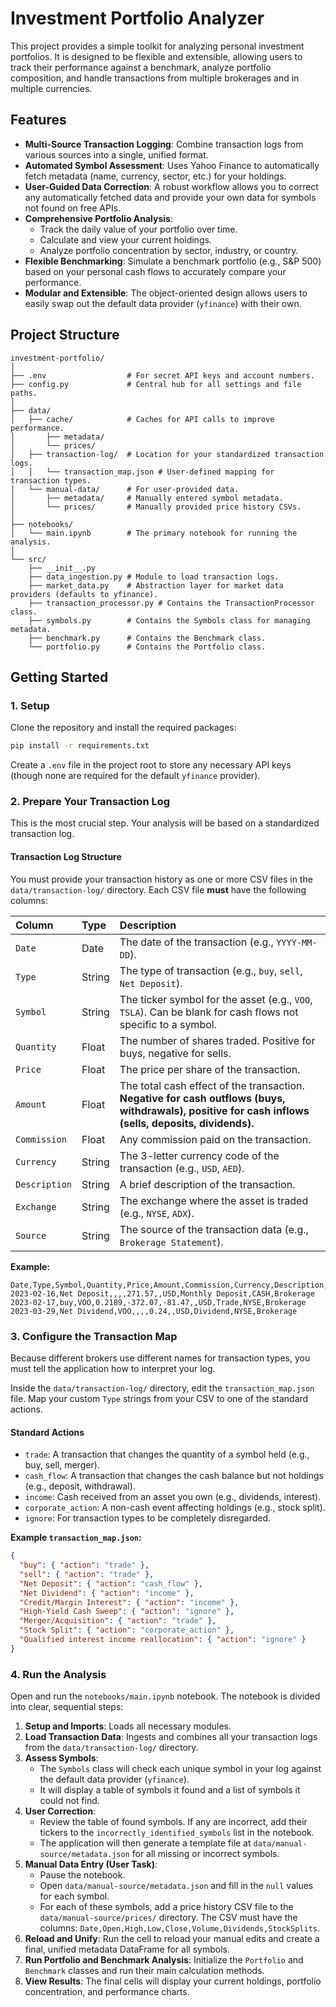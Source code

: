 # Investment Portfolio Analyzer

This project provides a simple toolkit for analyzing personal investment portfolios. It is designed to be flexible and extensible, allowing users to track their performance against a benchmark, analyze portfolio composition, and handle transactions from multiple brokerages and in multiple currencies.

## Features

- **Multi-Source Transaction Logging**: Combine transaction logs from various sources into a single, unified format.
- **Automated Symbol Assessment**: Uses Yahoo Finance to automatically fetch metadata (name, currency, sector, etc.) for your holdings.
- **User-Guided Data Correction**: A robust workflow allows you to correct any automatically fetched data and provide your own data for symbols not found on free APIs.
- **Comprehensive Portfolio Analysis**:
  - Track the daily value of your portfolio over time.
  - Calculate and view your current holdings.
  - Analyze portfolio concentration by sector, industry, or country.
- **Flexible Benchmarking**: Simulate a benchmark portfolio (e.g., S\&P 500) based on your personal cash flows to accurately compare your performance.
- **Modular and Extensible**: The object-oriented design allows users to easily swap out the default data provider (`yfinance`) with their own.

## Project Structure

```
investment-portfolio/
│
├── .env                  # For secret API keys and account numbers.
├── config.py             # Central hub for all settings and file paths.
│
├── data/
│   ├── cache/            # Caches for API calls to improve performance.
│       ├── metadata/     
│       └── prices/       
│   ├── transaction-log/  # Location for your standardized transaction logs.
│   │   └── transaction_map.json # User-defined mapping for transaction types.
│   └── manual-data/      # For user-provided data.
│       ├── metadata/     # Manually entered symbol metadata.
│       └── prices/       # Manually provided price history CSVs.
│
├── notebooks/
│   └── main.ipynb        # The primary notebook for running the analysis.
│
└── src/
    ├── __init__.py
    ├── data_ingestion.py # Module to load transaction logs.    
    ├── market_data.py    # Abstraction layer for market data providers (defaults to yfinance).
    ├── transaction_processor.py # Contains the TransactionProcessor class.    
    ├── symbols.py        # Contains the Symbols class for managing metadata.
    ├── benchmark.py      # Contains the Benchmark class.
    └── portfolio.py      # Contains the Portfolio class.
```

## Getting Started

### 1\. Setup

Clone the repository and install the required packages:

```bash
pip install -r requirements.txt
```

Create a `.env` file in the project root to store any necessary API keys (though none are required for the default `yfinance` provider).

### 2\. Prepare Your Transaction Log

This is the most crucial step. Your analysis will be based on a standardized transaction log.

#### Transaction Log Structure

You must provide your transaction history as one or more CSV files in the `data/transaction-log/` directory. Each CSV file **must** have the following columns:

| Column | Type | Description |
| :--- | :--- | :--- |
| `Date` | Date | The date of the transaction (e.g., `YYYY-MM-DD`). |
| `Type` | String | The type of transaction (e.g., `buy`, `sell`, `Net Deposit`). |
| `Symbol` | String | The ticker symbol for the asset (e.g., `VOO`, `TSLA`). Can be blank for cash flows not specific to a symbol. |
| `Quantity` | Float | The number of shares traded. Positive for buys, negative for sells. |
| `Price` | Float | The price per share of the transaction. |
| `Amount` | Float | The total cash effect of the transaction. **Negative for cash outflows (buys, withdrawals), positive for cash inflows (sells, deposits, dividends).** |
| `Commission` | Float | Any commission paid on the transaction. |
| `Currency` | String | The 3-letter currency code of the transaction (e.g., `USD`, `AED`). |
| `Description`| String | A brief description of the transaction. |
| `Exchange` | String | The exchange where the asset is traded (e.g., `NYSE`, `ADX`). |
| `Source` | String | The source of the transaction data (e.g., `Brokerage Statement`). |

**Example:**

```csv
Date,Type,Symbol,Quantity,Price,Amount,Commission,Currency,Description,Exchange,Source
2023-02-16,Net Deposit,,,,271.57,,USD,Monthly Deposit,CASH,Brokerage
2023-02-17,buy,VOO,0.2189,-372.07,-81.47,,USD,Trade,NYSE,Brokerage
2023-03-29,Net Dividend,VOO,,,,0.24,,USD,Dividend,NYSE,Brokerage
```

### 3\. Configure the Transaction Map

Because different brokers use different names for transaction types, you must tell the application how to interpret your log.

Inside the `data/transaction-log/` directory, edit the `transaction_map.json` file. Map your custom `Type` strings from your CSV to one of the standard actions.

#### Standard Actions

- `trade`: A transaction that changes the quantity of a symbol held (e.g., buy, sell, merger).
- `cash_flow`: A transaction that changes the cash balance but not holdings (e.g., deposit, withdrawal).
- `income`: Cash received from an asset you own (e.g., dividends, interest).
- `corporate_action`: A non-cash event affecting holdings (e.g., stock split).
- `ignore`: For transaction types to be completely disregarded.

**Example `transaction_map.json`:**

```json
{
  "buy": { "action": "trade" },
  "sell": { "action": "trade" },
  "Net Deposit": { "action": "cash_flow" },
  "Net Dividend": { "action": "income" },
  "Credit/Margin Interest": { "action": "income" },
  "High-Yield Cash Sweep": { "action": "ignore" },
  "Merger/Acquisition": { "action": "trade" },
  "Stock Split": { "action": "corporate_action" },
  "Qualified interest income reallocation": { "action": "ignore" }
}
```

### 4\. Run the Analysis

Open and run the `notebooks/main.ipynb` notebook. The notebook is divided into clear, sequential steps:

1. **Setup and Imports**: Loads all necessary modules.
2. **Load Transaction Data**: Ingests and combines all your transaction logs from the `data/transaction-log/` directory.
3. **Assess Symbols**:
   - The `Symbols` class will check each unique symbol in your log against the default data provider (`yfinance`).
   - It will display a table of symbols it found and a list of symbols it could not find.
4. **User Correction**:
   - Review the table of found symbols. If any are incorrect, add their tickers to the `incorrectly_identified_symbols` list in the notebook.
   - The application will then generate a template file at `data/manual-source/metadata.json` for all missing or incorrect symbols.
5. **Manual Data Entry (User Task)**:
   - Pause the notebook.
   - Open `data/manual-source/metadata.json` and fill in the `null` values for each symbol.
   - For each of these symbols, add a price history CSV file to the `data/manual-source/prices/` directory. The CSV must have the columns: `Date,Open,High,Low,Close,Volume,Dividends,StockSplits`.
6. **Reload and Unify**: Run the cell to reload your manual edits and create a final, unified metadata DataFrame for all symbols.
7. **Run Portfolio and Benchmark Analysis**: Initialize the `Portfolio` and `Benchmark` classes and run their main calculation methods.
8. **View Results**: The final cells will display your current holdings, portfolio concentration, and performance charts.
